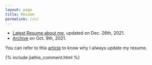```yaml
---
layout: page
title: Resume
permalink: /cv/
---
```


* [Latest Resume about me](cv-botao_li-20211226.pdf), updated on Dec. 26th, 2021.
* [Archive](cv-botao_li-2021009.pdf) on  Oct. 9th, 2021.

You can refer to this [article](http://bourneli.github.io/job/markdown/2017/08/08/generate-resume-by-markdown.html) to know why I always update my resume.

{% include jiathis_comment.html %}

